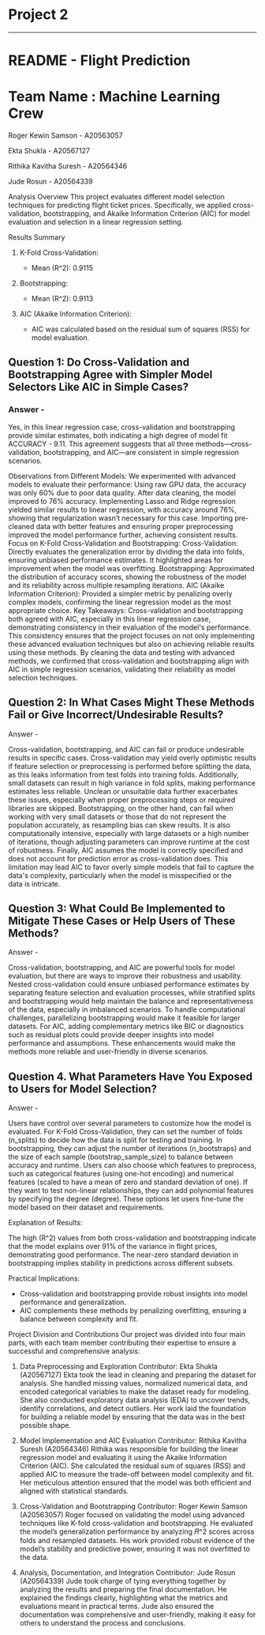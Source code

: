 # Project 2
------
# README - Flight Prediction

# Team Name : Machine Learning Crew
Roger Kewin Samson - A20563057

Ekta Shukla - A20567127

Rithika Kavitha Suresh - A20564346

Jude Rosun - A20564339

Analysis Overview
This project evaluates different model selection techniques for predicting flight ticket prices. Specifically, we applied cross-validation, bootstrapping, and Akaike Information Criterion (AIC) for model evaluation and selection in a linear regression setting.

Results Summary
1. K-Fold Cross-Validation:
   - Mean (R^2): 0.9115

2. Bootstrapping:
   - Mean (R^2): 0.9113

3. AIC (Akaike Information Criterion):
   - AIC was calculated based on the residual sum of squares (RSS) for model evaluation.


## Question 1: Do Cross-Validation and Bootstrapping Agree with Simpler Model Selectors Like AIC in Simple Cases?

### Answer -

Yes, in this linear regression case, cross-validation and bootstrapping provide similar estimates, both indicating a high degree of model fit ACCURACY - 9.11. This agreement suggests that all three methods—cross-validation, bootstrapping, and AIC—are consistent in simple regression scenarios.

Observations from Different Models:
We experimented with advanced models to evaluate their performance:
Using raw GPU data, the accuracy was only 60% due to poor data quality.
After data cleaning, the model improved to 76% accuracy.
Implementing Lasso and Ridge regression yielded similar results to linear regression, with accuracy around 76%, showing that regularization wasn’t necessary for this case.
Importing pre-cleaned data with better features and ensuring proper preprocessing improved the model performance further, achieving consistent results.
Focus on K-Fold Cross-Validation and Bootstrapping:
Cross-Validation: Directly evaluates the generalization error by dividing the data into folds, ensuring unbiased performance estimates. It highlighted areas for improvement when the model was overfitting.
Bootstrapping: Approximated the distribution of accuracy 
scores, showing the robustness of the model and its reliability across multiple resampling iterations.
AIC (Akaike Information Criterion): Provided a simpler metric by penalizing overly complex models, confirming the linear regression model as the most appropriate choice.
Key Takeaways:
Cross-validation and bootstrapping both agreed with AIC, especially in this linear regression case, demonstrating consistency in their evaluation of the model's performance.
This consistency ensures that the project focuses on not only implementing these advanced evaluation techniques but also on achieving reliable results using these methods.
By cleaning the data and testing with advanced methods, we confirmed that cross-validation and bootstrapping align with AIC in simple regression scenarios, validating their reliability as model selection techniques.

## Question 2: In What Cases Might These Methods Fail or Give Incorrect/Undesirable Results?

Answer - 

Cross-validation, bootstrapping, and AIC can fail or produce undesirable results in specific cases. Cross-validation may yield overly optimistic results if feature selection or preprocessing is performed before splitting the data, as this leaks information from test folds into training folds. Additionally, small datasets can result in high variance in fold splits, making performance estimates less reliable. Unclean or unsuitable data further exacerbates these issues, especially when proper preprocessing steps or required libraries are skipped. Bootstrapping, on the other hand, can fail when working with very small datasets or those that do not represent the population accurately, as resampling bias can skew results. It is also computationally intensive, especially with large datasets or a high number of iterations, though adjusting parameters can improve runtime at the cost of robustness. Finally, AIC assumes the model is correctly specified and does not account for prediction error as cross-validation does. This limitation may lead AIC to favor overly simple models that fail to capture the data's complexity, particularly when the model is misspecified or the data is intricate.

## Question 3: What Could Be Implemented to Mitigate These Cases or Help Users of These Methods?

Answer - 

Cross-validation, bootstrapping, and AIC are powerful tools for model evaluation, but there are ways to improve their robustness and usability. Nested cross-validation could ensure unbiased performance estimates by separating feature selection and evaluation processes, while stratified splits and bootstrapping would help maintain the balance and representativeness of the data, especially in imbalanced scenarios. To handle computational challenges, parallelizing bootstrapping would make it feasible for larger datasets. For AIC, adding complementary metrics like BIC or diagnostics such as residual plots could provide deeper insights into model performance and assumptions. These enhancements would make the methods more reliable and user-friendly in diverse scenarios. 

## Question 4. What Parameters Have You Exposed to Users for Model Selection?

Answer - 

Users have control over several parameters to customize how the model is evaluated. For K-Fold Cross-Validation, they can set the number of folds (n_splits) to decide how the data is split for testing and training. In bootstrapping, they can adjust the number of iterations (n_bootstraps) and the size of each sample (bootstrap_sample_size) to balance between accuracy and runtime. Users can also choose which features to preprocess, such as categorical features (using one-hot encoding) and numerical features (scaled to have a mean of zero and standard deviation of one). If they want to test non-linear relationships, they can add polynomial features by specifying the degree (degree). These options let users fine-tune the model based on their dataset and requirements.


Explanation of Results:

The high (R^2) values from both cross-validation and bootstrapping indicate that the model explains over 91% of the variance in flight prices, demonstrating good performance. The near-zero standard deviation in bootstrapping implies stability in predictions across different subsets.

Practical Implications:

- Cross-validation and bootstrapping provide robust insights into model performance and generalization.
- AIC complements these methods by penalizing overfitting, ensuring a balance between complexity and fit.



Project Division and Contributions
Our project was divided into four main parts, with each team member contributing their expertise to ensure a successful and comprehensive analysis:

1. Data Preprocessing and Exploration
Contributor: Ekta Shukla (A20567127)
Ekta took the lead in cleaning and preparing the dataset for analysis. She handled missing values, normalized numerical data, and encoded categorical variables to make the dataset ready for modeling. She also conducted exploratory data analysis (EDA) to uncover trends, identify correlations, and detect outliers. Her work laid the foundation for building a reliable model by ensuring that the data was in the best possible shape.

2. Model Implementation and AIC Evaluation
Contributor: Rithika Kavitha Suresh (A20564346)
Rithika was responsible for building the linear regression model and evaluating it using the Akaike Information Criterion (AIC). She calculated the residual sum of squares (RSS) and applied AIC to measure the trade-off between model complexity and fit. Her meticulous attention ensured that the model was both efficient and aligned with statistical standards.

3. Cross-Validation and Bootstrapping
Contributor: Roger Kewin Samson (A20563057)
Roger focused on validating the model using advanced techniques like K-fold cross-validation and bootstrapping. He evaluated the model’s generalization performance by analyzing 
𝑅^2 scores across folds and resampled datasets. His work provided robust evidence of the model’s stability and predictive power, ensuring it was not overfitted to the data.

4. Analysis, Documentation, and Integration
Contributor: Jude Rosun (A20564339)
Jude took charge of tying everything together by analyzing the results and preparing the final documentation. He explained the findings clearly, highlighting what the metrics and evaluations meant in practical terms. Jude also ensured the documentation was comprehensive and user-friendly, making it easy for others to understand the process and conclusions.



